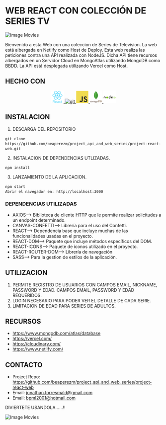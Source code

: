 # WEB REACT CON COLECCIÓN DE SERIES TV

![Image Movies](https://c7.alamy.com/compes/h7gegn/coleccion-de-16…drados-negros-con-esquinas-redondeadas-h7gegn.jpg)

Bienvenido a esta Web con una coleccion de Series de Television.
La web está albergada en Netlify como Host de Deploy.
Esta web realiza las peticiones contra una API realizada con NodeJS.
Dicha API tiene recursos albergados en un Servidor Cloud en MongoAtlas utilizando MongoDB como BBDD. La API está desplegada utilizando Vercel como Host.

## HECHO CON

<p align="center"> 
    <a href="https://reactjs.org/" target="_blank"> <img src="https://raw.githubusercontent.com/devicons/devicon/master/icons/react/react-original-wordmark.svg" alt="react" width="40" height="40"/> </a> 
    <a href="https://git-scm.com/" target="_blank"> <img src="https://www.vectorlogo.zone/logos/git-scm/git-scm-icon.svg" alt="git" width="40" height="40"/> </a> 
    <a href="https://developer.mozilla.org/en-US/docs/Web/JavaScript" target="_blank"> <img src="https://raw.githubusercontent.com/devicons/devicon/master/icons/javascript/javascript-original.svg" alt="javascript" width="40" height="40"/> </a> 
    <a href="https://www.mongodb.com/" target="_blank"> <img src="https://raw.githubusercontent.com/devicons/devicon/master/icons/mongodb/mongodb-original-wordmark.svg" alt="mongodb" width="40" height="40"/> </a> 
    <a href="https://nodejs.org" target="_blank"> <img src="https://raw.githubusercontent.com/devicons/devicon/master/icons/nodejs/nodejs-original-wordmark.svg" alt="nodejs" width="40" height="40"/> </a> 
</p>

## INSTALACION

1. DESCARGA DEL REPOSITORIO
```
git clone https://github.com/beaperezm/project_api_and_web_series/project-react-web.git
```
2. INSTALACION DE DEPENDENCIAS UTLIZADAS.
```
npm install
```
3. LANZAMIENTO DE LA APLICACION.
```
npm start
Abrir el navegador en: http://localhost:3000
```



### DEPENDENCIAS UTILIZADAS

- AXIOS--> Biblioteca de cliente HTTP que le permite realizar solicitudes a un endpoint determinado.
- CANVAS-CONFETTI--> Librería para el uso del Confetti.
- REACT--> Dependencia base que incluye muchas de las funcionalidades usadas en el proyecto.
- REACT-DOM--> Paquete que incluye métodos específicos del DOM.
- REACT-ICONS--> Paquete de iconos utilizado en el proyecto.
- REACT-ROUTER-DOM--> Librería de navegación
- SASS--> Para la gestion de estilos de la aplicación.

## UTILIZACION

1. PERMITE REGISTRO DE USUARIOS CON CAMPOS EMAIL, NICKNAME, PASSWORD Y EDAD. CAMPOS EMAIL, PASSWORD Y EDAD REQUERIDOS. 
2. LOGIN NECESARIO PARA PODER VER EL DETALLE DE CADA SERIE. 
3. LIMITACION DE EDAD PARA SERIES DE ADULTOS.

## RECURSOS

- https://www.mongodb.com/atlas/database
- https://vercel.com/
- https://cloudinary.com/
- https://www.netlify.com/

## CONTACTO

- Project Repo: https://github.com/beaperezm/project_api_and_web_series/project-react-web
- Email: jonathan.torresmald@gmail.com
- Email: bpml2001@hotmail.com

DIVIERTETE USANDOLA......!!

![Image Movies](https://res.cloudinary.com/dpyvlsksj/image/upload/v1670418107/u06tjvt3rdseazby8apn.gif)
